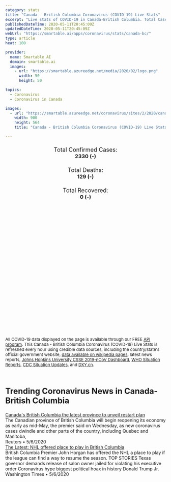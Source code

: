 ```yaml
---
category: stats
title: "Canada - British Columbia Coronavirus (COVID-19) Live Stats"
excerpt: "Live stats of COVID-19 in Canada-British Columbia. Total Cases: 2330 (-), Deaths: 129 (-), Recoveries: 0(-)."
publishedDateTime: 2020-05-11T20:45:09Z
updatedDateTime: 2020-05-11T20:45:09Z
webUrl: "https://smartable.ai/apps/coronavirus/stats/canada-bc/"
type: article
heat: 100

provider:
  name: Smartable AI
  domain: smartable.ai
  images:
    - url: "https://smartable.azureedge.net/media/2020/02/logo.png"
      width: 50
      height: 50

topics:
  - Coronavirus
  - Coronavirus in Canada

images:
  - url: "https://smartable.azureedge.net/coronavirus/sites/2/2020/canada-bc.jpg"
    width: 900
    height: 564
    title: "Canada - British Columbia Coronavirus (COVID-19) Live Stats"

---
```

<div class="total-stats" style="text-align: center;">
    <h3>
	    <div style="font-size: 18px; font-weight: 400;">Total Confirmed Cases:</div>
	    2330 (-)
    </h3>
    <h3>
	    <div style="font-size: 18px; font-weight: 400;">Total Deaths:</div>
	    129 (-)
    </h3>
    <h3>
	    <div style="font-size: 18px; font-weight: 400;">Total Recovered:</div>
	    0 (-)
    </h3>
</div>

<script type="text/javascript" src="https://www.gstatic.com/charts/loader.js"></script>

<div id="time_series_chart" style="width: 100%; height: 400px;"></div>
<script type="text/javascript">
  google.charts.load('current', {'packages':['corechart']});
  google.charts.setOnLoadCallback(drawChart);
  function drawChart() {
    var data = google.visualization.arrayToDataTable([
      ['Date', 'Total Cases', 'Total Deaths', 'Total Recovered'],
      ['1/22/2020', 0, 0, 0],['1/23/2020', 0, 0, 0],['1/24/2020', 0, 0, 0],['1/25/2020', 0, 0, 0],['1/26/2020', 0, 0, 0],['1/27/2020', 0, 0, 0],['1/28/2020', 1, 0, 0],['1/29/2020', 1, 0, 0],['1/30/2020', 1, 0, 0],['1/31/2020', 1, 0, 0],['2/1/2020', 1, 0, 0],['2/2/2020', 1, 0, 0],['2/3/2020', 1, 0, 0],['2/4/2020', 1, 0, 0],['2/5/2020', 2, 0, 0],['2/6/2020', 2, 0, 0],['2/7/2020', 4, 0, 0],['2/8/2020', 4, 0, 0],['2/9/2020', 4, 0, 0],['2/10/2020', 4, 0, 0],['2/11/2020', 4, 0, 0],['2/12/2020', 4, 0, 0],['2/13/2020', 4, 0, 0],['2/14/2020', 4, 0, 0],['2/15/2020', 4, 0, 0],['2/16/2020', 4, 0, 0],['2/17/2020', 5, 0, 0],['2/18/2020', 5, 0, 0],['2/19/2020', 5, 0, 0],['2/20/2020', 5, 0, 0],['2/21/2020', 6, 0, 0],['2/22/2020', 6, 0, 0],['2/23/2020', 6, 0, 0],['2/24/2020', 6, 0, 0],['2/25/2020', 7, 0, 0],['2/26/2020', 7, 0, 0],['2/27/2020', 7, 0, 3],['2/28/2020', 7, 0, 3],['2/29/2020', 8, 0, 3],['3/1/2020', 8, 0, 3],['3/2/2020', 8, 0, 3],['3/3/2020', 9, 0, 3],['3/4/2020', 12, 0, 3],['3/5/2020', 13, 0, 3],['3/6/2020', 21, 0, 3],['3/7/2020', 21, 0, 4],['3/8/2020', 27, 0, 4],['3/9/2020', 32, 1, 4],['3/10/2020', 32, 1, 4],['3/11/2020', 39, 1, 4],['3/12/2020', 46, 1, 4],['3/13/2020', 64, 1, 4],['3/14/2020', 73, 1, 4],['3/15/2020', 73, 1, 4],['3/16/2020', 103, 4, 4],['3/17/2020', 186, 7, 4],['3/18/2020', 231, 7, 4],['3/19/2020', 271, 8, 4],['3/20/2020', 348, 8, 4],['3/21/2020', 424, 10, 4],['3/22/2020', 424, 10, 4],['3/23/2020', 472, 13, 4],['3/24/2020', 617, 13, 4],['3/25/2020', 617, 14, 4],['3/26/2020', 725, 14, 4],['3/27/2020', 725, 16, 0],['3/28/2020', 884, 17, 0],['3/29/2020', 884, 17, 0],['3/30/2020', 970, 19, 0],['3/31/2020', 1013, 24, 0],['4/1/2020', 1013, 24, 0],['4/2/2020', 1121, 31, 0],['4/3/2020', 1174, 31, 0],['4/4/2020', 1203, 38, 0],['4/5/2020', 1203, 38, 0],['4/6/2020', 1266, 38, 0],['4/7/2020', 1266, 39, 0],['4/8/2020', 1291, 43, 0],['4/9/2020', 1336, 48, 0],['4/10/2020', 1410, 55, 0],['4/11/2020', 1445, 58, 0],['4/12/2020', 1445, 58, 0],['4/13/2020', 1490, 69, 0],['4/14/2020', 1517, 72, 0],['4/15/2020', 1561, 75, 0],['4/16/2020', 1589, 79, 0],['4/17/2020', 1618, 79, 0],['4/18/2020', 1647, 81, 0],['4/19/2020', 1647, 81, 0],['4/20/2020', 1699, 86, 0],['4/21/2020', 1724, 87, 0],['4/22/2020', 1795, 93, 0],['4/23/2020', 1824, 94, 0],['4/24/2020', 1824, 94, 0],['4/25/2020', 1948, 100, 0],['4/26/2020', 1948, 100, 0],['4/27/2020', 1998, 104, 0],['4/28/2020', 2053, 106, 0],['4/29/2020', 2087, 109, 0],['4/30/2020', 2112, 111, 0],['5/1/2020', 2141, 112, 0],['5/2/2020', 2171, 114, 0],['5/3/2020', 2171, 114, 0],['5/4/2020', 2224, 120, 0],['5/5/2020', 2232, 121, 0],['5/6/2020', 2255, 124, 0],['5/7/2020', 2288, 126, 0],['5/8/2020', 2315, 127, 0],['5/9/2020', 2330, 129, 0],['5/10/2020', 2330, 129, 0],['5/11/2020', 2330, 129, 0],
    ]);
    var options = {
      curveType: 'none',
      chartArea: {'width': '80%', 'height': '80%'},
      legend: { position: 'top' },
      lineWidth: 5,
      colors: ['#f60109', '#444444', '#81B71F']
    };
    var chart = new google.visualization.LineChart(document.getElementById('time_series_chart'));
    chart.draw(data, options);
  }
</script>





<span style="font-size: 13px">All COVID-19 data displayed on the page is available through our FREE <a href="https://developer.smartable.ai">API program</a>. This Canada - British Columbia Coronavirus (COVID-19) Live Stats is refreshed every hour using credible data sources, including the country/state's official government website, <a href="https://en.wikipedia.org/wiki/2019%E2%80%9320_coronavirus_pandemic" target="_blank">data available on wikipedia pages</a>, latest news reports, <a href="https://systems.jhu.edu/research/public-health/ncov/" target="_blank">Johns Hopkins University CSSE 2019-nCoV Dashboard</a>, <a href="https://www.who.int/emergencies/diseases/novel-coronavirus-2019/situation-reports" target="_blank">WHO Situation Reports</a>, <a href="https://www.cdc.gov/coronavirus/2019-ncov/index.html" target="_blank">CDC Situation Updates</a>, and <a href="https://ncov.dxy.cn/ncovh5/view/pneumonia" target="_blank">DXY.cn</a>.</span>


<h2 id="news" class="center" style="margin-top: 60px; font-size: 25px;">Trending Coronavirus News in Canada-British Columbia</h2>
<div class="row">
<div class="col-md-6 col-sm-12">
  <div class="content-card">
	<a href="https://www.reuters.com/article/us-health-coronavirus-canada-idUSKBN22I2C2"><div class="card-image" style="background-image: url(https://s3.reutersmedia.net/resources/r/?m=02&d=20200506&t=2&i=1517677509&w=&fh=545px&fw=&ll=&pl=&sq=&r=LYNXMPEG451H7)"></div></a>
	<div class="content">
		<div class="card-title"><a href="https://www.reuters.com/article/us-health-coronavirus-canada-idUSKBN22I2C2">Canada's British Columbia the latest province to unveil restart plan</a></div>
		<div class="card-excerpt">The Canadian province of British Columbia will begin reopening its economy as early as mid-May, the premier said on Wednesday, as new coronavirus cases dwindle and other parts of the country, including Quebec and Manitoba,</div>
		<div class="card-meta">
			<span class="card-provider">Reuters</span> • <span class="card-date">5/6/2020</span>
		</div>
	</div>
  </div>
</div>
<div class="col-md-6 col-sm-12">
  <div class="content-card">
	<a href="https://www.washingtontimes.com/news/2020/may/6/the-latest-german-soccer-could-be-cleared-to-resum/"><div class="card-image" style="background-image: url(https://twt-thumbs.washtimes.com/media/image/2020/04/20/virus_outbreak_sports_poll_10233_c0-140-3359-2099_s1200x700.jpg?c9ed18d226ea968fb467046bcea6f29c38ba16e5)"></div></a>
	<div class="content">
		<div class="card-title"><a href="https://www.washingtontimes.com/news/2020/may/6/the-latest-german-soccer-could-be-cleared-to-resum/">The Latest: NHL offered place to play in British Columbia</a></div>
		<div class="card-excerpt">British Columbia Premier John Horgan has offered the NHL a place to play if the league can find a way to resume the season. TOP STORIES Texas governor demands release of salon owner jailed for violating his executive order Coronavirus hype biggest political hoax in history Donald Trump Jr.</div>
		<div class="card-meta">
			<span class="card-provider">Washington Times</span> • <span class="card-date">5/6/2020</span>
		</div>
	</div>
  </div>
</div>

</div>

